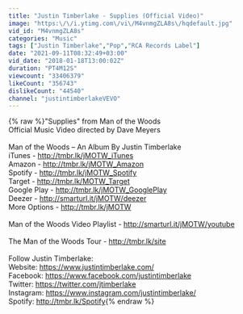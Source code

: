 ```yaml
---
title: "Justin Timberlake - Supplies (Official Video)"
image: "https:\/\/i.ytimg.com\/vi\/M4vnmgZLA8s\/hqdefault.jpg"
vid_id: "M4vnmgZLA8s"
categories: "Music"
tags: ["Justin Timberlake","Pop","RCA Records Label"]
date: "2021-09-11T08:32:49+03:00"
vid_date: "2018-01-18T13:00:02Z"
duration: "PT4M12S"
viewcount: "33406379"
likeCount: "356743"
dislikeCount: "44540"
channel: "justintimberlakeVEVO"
---
```

{% raw %}&quot;Supplies&quot; from Man of the Woods<br />Official Music Video directed by Dave Meyers<br /> <br />Man of the Woods – An Album By Justin Timberlake <br />iTunes - <a rel="nofollow" target="blank" href="http://tmbr.lk/jMOTW_iTunes">http://tmbr.lk/jMOTW_iTunes</a><br />Amazon - <a rel="nofollow" target="blank" href="http://tmbr.lk/jMOTW_Amazon">http://tmbr.lk/jMOTW_Amazon</a><br />Spotify -  <a rel="nofollow" target="blank" href="http://tmbr.lk/jMOTW_Spotify">http://tmbr.lk/jMOTW_Spotify</a><br />Target - <a rel="nofollow" target="blank" href="http://tmbr.lk/MOTW_Target">http://tmbr.lk/MOTW_Target</a><br />Google Play - <a rel="nofollow" target="blank" href="http://tmbr.lk/jMOTW_GooglePlay">http://tmbr.lk/jMOTW_GooglePlay</a><br />Deezer - <a rel="nofollow" target="blank" href="http://smarturl.it/jMOTW/deezer">http://smarturl.it/jMOTW/deezer</a><br />More Options - <a rel="nofollow" target="blank" href="http://tmbr.lk/jMOTW">http://tmbr.lk/jMOTW</a><br /><br />Man of the Woods Video Playlist - <a rel="nofollow" target="blank" href="http://smarturl.it/jMOTW/youtube">http://smarturl.it/jMOTW/youtube</a><br /><br />The Man of the Woods Tour - <a rel="nofollow" target="blank" href="http://tmbr.lk/site">http://tmbr.lk/site</a> <br /><br />Follow Justin Timberlake:<br />Website: <a rel="nofollow" target="blank" href="https://www.justintimberlake.com/">https://www.justintimberlake.com/</a><br />Facebook: <a rel="nofollow" target="blank" href="https://www.facebook.com/justintimberlake">https://www.facebook.com/justintimberlake</a><br />Twitter: <a rel="nofollow" target="blank" href="https://twitter.com/jtimberlake">https://twitter.com/jtimberlake</a><br />Instagram: <a rel="nofollow" target="blank" href="https://www.instagram.com/justintimberlake/">https://www.instagram.com/justintimberlake/</a><br />Spotify: <a rel="nofollow" target="blank" href="http://tmbr.lk/Spotify">http://tmbr.lk/Spotify</a>{% endraw %}

